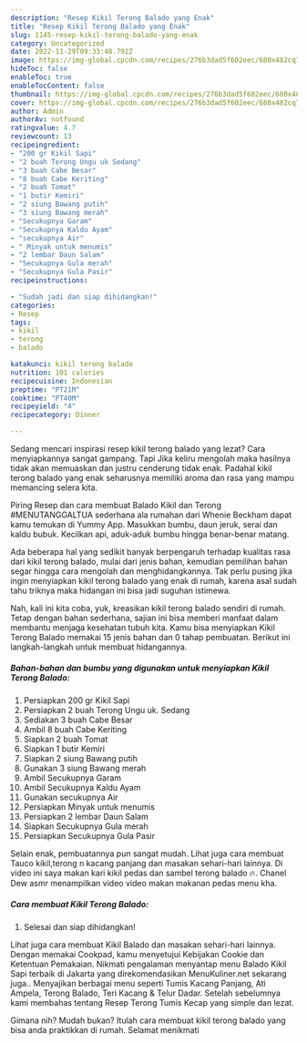```yaml
---
description: "Resep Kikil Terong Balado yang Enak"
title: "Resep Kikil Terong Balado yang Enak"
slug: 1145-resep-kikil-terong-balado-yang-enak
category: Uncategorized
date: 2022-11-29T09:33:48.792Z
image: https://img-global.cpcdn.com/recipes/276b3dad5f602eec/680x482cq70/kikil-terong-balado-foto-resep-utama.jpg
hideToc: false
enableToc: true
enableTocContent: false
thumbnail: https://img-global.cpcdn.com/recipes/276b3dad5f602eec/680x482cq70/kikil-terong-balado-foto-resep-utama.jpg
cover: https://img-global.cpcdn.com/recipes/276b3dad5f602eec/680x482cq70/kikil-terong-balado-foto-resep-utama.jpg
author: Admin
authorAv: notfound
ratingvalue: 4.7
reviewcount: 13
recipeingredient:
- "200 gr Kikil Sapi"
- "2 buah Terong Ungu uk Sedang"
- "3 buah Cabe Besar"
- "8 buah Cabe Keriting"
- "2 buah Tomat"
- "1 butir Kemiri"
- "2 siung Bawang putih"
- "3 siung Bawang merah"
- "Secukupnya Garam"
- "Secukupnya Kaldu Ayam"
- "secukupnya Air"
- " Minyak untuk menumis"
- "2 lembar Daun Salam"
- "Secukupnya Gula merah"
- "Secukupnya Gula Pasir"
recipeinstructions:

- "Sudah jadi dan siap dihidangkan!"
categories:
- Resep
tags:
- kikil
- terong
- balado

katakunci: kikil terong balado 
nutrition: 101 calories
recipecuisine: Indonesian
preptime: "PT21M"
cooktime: "PT40M"
recipeyield: "4"
recipecategory: Dinner

---
```



Sedang mencari inspirasi resep kikil terong balado yang lezat? Cara menyiapkannya sangat gampang. Tapi Jika keliru mengolah maka hasilnya tidak akan memuaskan dan justru cenderung tidak enak. Padahal kikil terong balado yang enak seharusnya memiliki aroma dan rasa yang mampu memancing selera kita.


Piring Resep dan cara membuat Balado Kikil dan Terong #MENUTANGGALTUA sederhana ala rumahan dari Whenie Beckham dapat kamu temukan di Yummy App. Masukkan bumbu, daun jeruk, serai dan kaldu bubuk. Kecilkan api, aduk-aduk bumbu hingga benar-benar matang.

Ada beberapa hal yang sedikit banyak berpengaruh terhadap kualitas rasa dari kikil terong balado, mulai dari jenis bahan, kemudian pemilihan bahan segar hingga cara mengolah dan menghidangkannya. Tak perlu pusing jika ingin menyiapkan kikil terong balado yang enak di rumah, karena asal sudah tahu triknya maka hidangan ini bisa jadi suguhan istimewa.


Nah, kali ini kita coba, yuk, kreasikan kikil terong balado sendiri di rumah. Tetap dengan bahan sederhana, sajian ini bisa memberi manfaat dalam membantu menjaga kesehatan tubuh kita. Kamu bisa menyiapkan Kikil Terong Balado memakai 15 jenis bahan dan 0 tahap pembuatan. Berikut ini langkah-langkah untuk membuat hidangannya.

<!--inarticleads1-->

##### Bahan-bahan dan bumbu yang digunakan untuk menyiapkan Kikil Terong Balado:

1. Persiapkan 200 gr Kikil Sapi
1. Persiapkan 2 buah Terong Ungu uk. Sedang
1. Sediakan 3 buah Cabe Besar
1. Ambil 8 buah Cabe Keriting
1. Siapkan 2 buah Tomat
1. Siapkan 1 butir Kemiri
1. Siapkan 2 siung Bawang putih
1. Gunakan 3 siung Bawang merah
1. Ambil Secukupnya Garam
1. Ambil Secukupnya Kaldu Ayam
1. Gunakan secukupnya Air
1. Persiapkan  Minyak untuk menumis
1. Persiapkan 2 lembar Daun Salam
1. Siapkan Secukupnya Gula merah
1. Persiapkan Secukupnya Gula Pasir


Selain enak, pembuatannya pun sangat mudah. Lihat juga cara membuat Tauco kikil,terong n kacang panjang dan masakan sehari-hari lainnya. Di video ini saya makan kari kikil pedas dan sambel terong balado 🔥. Chanel Dew asmr menampilkan video video makan makanan pedas menu kha. 

<!--inarticleads2-->

##### Cara membuat Kikil Terong Balado:


1. Selesai dan siap dihidangkan!

Lihat juga cara membuat Kikil Balado dan masakan sehari-hari lainnya. Dengan memakai Cookpad, kamu menyetujui Kebijakan Cookie dan Ketentuan Pemakaian. Nikmati pengalaman menyantap menu Balado Kikil Sapi terbaik di Jakarta yang direkomendasikan MenuKuliner.net sekarang juga.. Menyajikan berbagai menu seperti Tumis Kacang Panjang, Ati Ampela, Terong Balado, Teri Kacang &amp; Telur Dadar. Setelah sebelumnya kami membahas tentang Resep Terong Tumis Kecap yang simple dan lezat. 

Gimana nih? Mudah bukan? Itulah cara membuat kikil terong balado yang bisa anda praktikkan di rumah. Selamat menikmati
